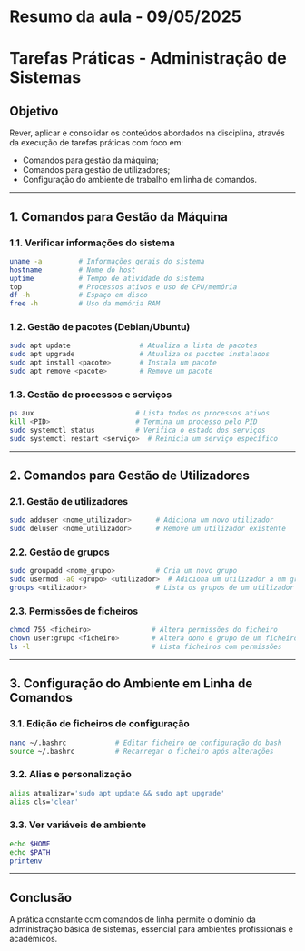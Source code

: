 # Resumo da aula - 09/05/2025
# Tarefas Práticas - Administração de Sistemas

## Objetivo

Rever, aplicar e consolidar os conteúdos abordados na disciplina, através da execução de tarefas práticas com foco em:

- Comandos para gestão da máquina;
- Comandos para gestão de utilizadores;
- Configuração do ambiente de trabalho em linha de comandos.

---

## 1. Comandos para Gestão da Máquina

### 1.1. Verificar informações do sistema

```bash
uname -a         # Informações gerais do sistema
hostname         # Nome do host
uptime           # Tempo de atividade do sistema
top              # Processos ativos e uso de CPU/memória
df -h            # Espaço em disco
free -h          # Uso da memória RAM
```

### 1.2. Gestão de pacotes (Debian/Ubuntu)

```bash
sudo apt update                 # Atualiza a lista de pacotes
sudo apt upgrade                # Atualiza os pacotes instalados
sudo apt install <pacote>       # Instala um pacote
sudo apt remove <pacote>        # Remove um pacote
```

### 1.3. Gestão de processos e serviços

```bash
ps aux                         # Lista todos os processos ativos
kill <PID>                     # Termina um processo pelo PID
sudo systemctl status          # Verifica o estado dos serviços
sudo systemctl restart <serviço>  # Reinicia um serviço específico
```

---

## 2. Comandos para Gestão de Utilizadores

### 2.1. Gestão de utilizadores

```bash
sudo adduser <nome_utilizador>      # Adiciona um novo utilizador
sudo deluser <nome_utilizador>      # Remove um utilizador existente
```

### 2.2. Gestão de grupos

```bash
sudo groupadd <nome_grupo>          # Cria um novo grupo
sudo usermod -aG <grupo> <utilizador>  # Adiciona um utilizador a um grupo
groups <utilizador>                 # Lista os grupos de um utilizador
```

### 2.3. Permissões de ficheiros

```bash
chmod 755 <ficheiro>               # Altera permissões do ficheiro
chown user:grupo <ficheiro>        # Altera dono e grupo de um ficheiro
ls -l                              # Lista ficheiros com permissões
```

---

## 3. Configuração do Ambiente em Linha de Comandos

### 3.1. Edição de ficheiros de configuração

```bash
nano ~/.bashrc            # Editar ficheiro de configuração do bash
source ~/.bashrc          # Recarregar o ficheiro após alterações
```

### 3.2. Alias e personalização

```bash
alias atualizar='sudo apt update && sudo apt upgrade'
alias cls='clear'
```

### 3.3. Ver variáveis de ambiente

```bash
echo $HOME
echo $PATH
printenv
```

---

## Conclusão

A prática constante com comandos de linha permite o domínio da administração básica de sistemas, essencial para ambientes profissionais e académicos.